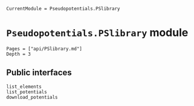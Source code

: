 ```@meta
CurrentModule = Pseudopotentials.PSlibrary
```

# `Pseudopotentials.PSlibrary` module

```@contents
Pages = ["api/PSlibrary.md"]
Depth = 3
```

## Public interfaces

```@docs
list_elements
list_potentials
download_potentials
```
